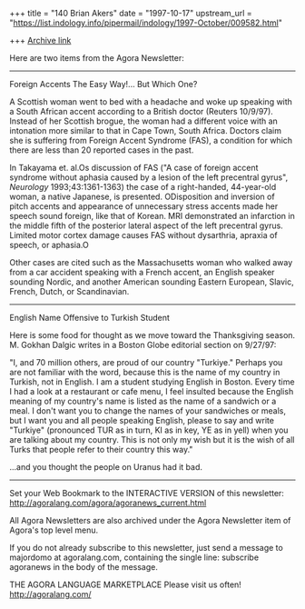 +++
title = "140 Brian Akers"
date = "1997-10-17"
upstream_url = "https://list.indology.info/pipermail/indology/1997-October/009582.html"

+++
[Archive link](https://list.indology.info/pipermail/indology/1997-October/009582.html)

Here are two items from the Agora Newsletter:

************************************************

Foreign Accents The Easy Way!...  But Which One?

A Scottish woman went to bed with a headache and woke up
speaking with a South African accent according to a British
doctor (Reuters 10/9/97).  Instead of her Scottish brogue,
the woman had a different voice with an intonation more
similar to that in Cape Town, South Africa.  Doctors claim
she is suffering from Foreign Accent Syndrome (FAS), a
condition  for which there are less than 20 reported cases
in the past.

In Takayama et. al.Os discussion of FAS ("A case of foreign
accent syndrome without aphasia caused by a lesion of the
left precentral gyrus",  _Neurology_ 1993;43:1361-1363) the
case of a right-handed, 44-year-old woman, a native
Japanese, is presented.  ODisposition and inversion of
pitch accents and appearance of unnecessary stress accents
made her speech sound foreign, like that of Korean.  MRI
demonstrated an infarction in the middle fifth of the
posterior lateral aspect of the left precentral gyrus.
Limited motor cortex damage causes FAS without dysarthria,
apraxia of speech, or aphasia.O

Other cases are cited such as the Massachusetts woman who
walked away from a car accident speaking with a French
accent, an English speaker sounding Nordic, and another
American sounding Eastern European, Slavic, French, Dutch,
or Scandinavian.

************************************************

English Name Offensive to Turkish Student

Here is some food for thought as we move toward the
Thanksgiving season.  M. Gokhan Dalgic writes in a Boston
Globe editorial section on 9/27/97:

   "I, and 70 million others, are proud of our country
"Turkiye."  Perhaps you are not familiar with the word,
because this is the name of my country in Turkish, not in
English.
   I am a student studying English in Boston. Every time I
had a look at a restaurant or cafe menu, I feel insulted
because the English meaning of my country's name is listed
as the name of a sandwich or a meal.
   I don't want you to change the names of your sandwiches
or meals, but I want you and all people speaking English,
please to say and write "Turkiye" (pronounced TUR as in
turn, KI as in key, YE as in yell) when you are talking
about my country.
   This is not only my wish but it is the wish of all Turks
that people refer to their country this way."

...and you thought the people on Uranus had it bad.

***********************************************

Set your Web Bookmark to the INTERACTIVE VERSION of
this newsletter:
http://agoralang.com/agora/agoranews_current.html

All Agora Newsletters are also archived under the
Agora Newsletter item of Agora's top level menu.

If you do not already subscribe to this newsletter,
just send a message to majordomo at agoralang.com,
containing the single line:
             subscribe agoranews
in the body of the message.

THE AGORA LANGUAGE MARKETPLACE
              Please visit us often!
              http://agoralang.com/



